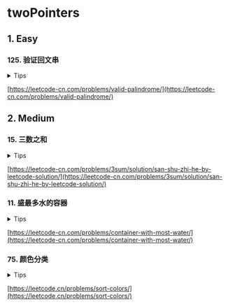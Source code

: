 # twoPointers

## 1. Easy

### 125. 验证回文串

<details>
<summary>Tips</summary>

1. 双指针,一前一后
2. 注意判断好左右区间的范围
3. Character类有方法可以判断字母数字和转大小写

</details>

[https://leetcode-cn.com/problems/valid-palindrome/](https://leetcode-cn.com/problems/valid-palindrome/)

## 2. Medium

### 15. 三数之和

<details>
<summary>Tips</summary>

1. 先排序
2. 然后双指针,一前一后,用nums[i]的负数当做sum去找2个数的和是否为sum
3. 注意相邻相同元素去重,可以在向结果集存入结果之后进行去重

</details>

[https://leetcode-cn.com/problems/3sum/solution/san-shu-zhi-he-by-leetcode-solution/](https://leetcode-cn.com/problems/3sum/solution/san-shu-zhi-he-by-leetcode-solution/)

### 11. 盛最多水的容器

<details>
<summary>Tips</summary>

1. 双指针,一前一后,每次移动短的

</details>

[https://leetcode-cn.com/problems/container-with-most-water/](https://leetcode-cn.com/problems/container-with-most-water/)

### 75. 颜色分类

<details>
<summary>Tips</summary>

1. 定义好循环不变量区间
2. 注意开区间不进行i++,因为交换的元素还没有遍历到

</details>

[https://leetcode.cn/problems/sort-colors/](https://leetcode.cn/problems/sort-colors/)